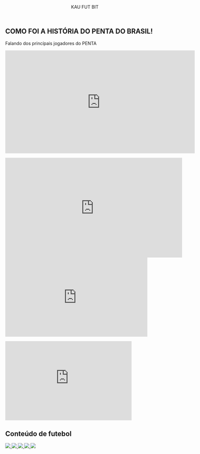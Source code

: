 <!DOCTYPE html>
<html lang="pt-br">

<head>
    <meta charset="UTF-8">
    <meta name="viewport" content="width=device-width, initial-scale=1.0">
    <link rel="stylesheet" href="style.css">
    <link rel="preconnect" href="https://fonts.googleapis.com">
<link rel="preconnect" href="https://fonts.gstatic.com" crossorigin>
<link href="https://fonts.googleapis.com/css2?family=Chakra+Petch:ital,wght@0,300;0,400;0,500;0,600;0,700;1,300;1,400;1,500;1,600;1,700&family=Fuzzy+Bubbles:wght@700&display=swap" rel="stylesheet">
    <title>AluraFlix</title>
</head>

<body>
    <header>KAU FUT BIT </header>
    <section class="chamada">
        <div class="chamada-texto">
            <h1> COMO FOI A HISTÓRIA DO PENTA DO BRASIL!</h1>
            <p>Falando dos princípais jogadores do PENTA</p>
        </div>
        <div>
            <!--Inserindo o vídeo na página-->
            <iframe width="600" height="325" src="https://www.youtube.com/embed/wtEE7TFP5zM?si=PbtU-M6LatqSblFi" title="YouTube video player" frameborder="0" allow="accelerometer; autoplay; clipboard-write; encrypted-media; gyroscope; picture-in-picture; web-share" referrerpolicy="strict-origin-when-cross-origin" allowfullscreen></iframe>
       

</html>
<p> <p> <iframe width="560" height="315" src="https://www.youtube.com/embed/TXxsYFz-RrY?si=RO-7oOWJ2YeB1xaS" title="YouTube video player" frameborder="0" allow="accelerometer; autoplay; clipboard-write; encrypted-media; gyroscope; picture-in-picture; web-share" referrerpolicy="strict-origin-when-cross-origin" allowfullscreen></iframe>
 
<iframe width="450" height="250" src="https://www.youtube.com/embed/XaHg8qF_vyk?si=7FYUR9iINWUhRdca" title="YouTube video player" frameborder="0" allow="accelerometer; autoplay; clipboard-write; encrypted-media; gyroscope; picture-in-picture; web-share" referrerpolicy="strict-origin-when-cross-origin" allowfullscreen></iframe> 
    <p>
      <iframe width="400" height="250" src="https://www.youtube.com/embed/56ZsabSzEdY?si=GodSnq4iqYr8IoxX" title="YouTube video player" frameborder="0" allow="accelerometer; autoplay; clipboard-write; encrypted-media; gyroscope; picture-in-picture; web-share" referrerpolicy="strict-origin-when-cross-origin" allowfullscreen></iframe>
      <p><head>
    <link rel="stylesheet" href="styles.css">
</head>
        <p> </div>
    </section>
    <section class="categoria">
        <h2>Conteúdo de futebol</h2>
         <div class="categoria-videos">
            <a href="https://www.youtube.com/watch?v=vCW5iairfks">
                <img src="https://img.youtube.com/vi/vCW5iairfks/maxresdefault.jpg" />
            </a>
            <a href="https://www.youtube.com/watch?v=_8iK5v1j9Vg">
                <img src="https://img.youtube.com/vi/_8iK5v1j9Vg/maxresdefault.jpg" />
            </a>
            <a href="https://www.youtube.com/watch?v=D-bPuxxXhRs">
                <img src="https://img.youtube.com/vi/D-bPuxxXhRs/maxresdefault.jpg" />
            </a>
            <a href="https://www.youtube.com/watch?v=WS1udJxD6Uc">
                <img src="https://img.youtube.com/vi/WS1udJxD6Uc/maxresdefault.jpg" />
            </a>
            <a href="https://www.youtube.com/watch?v=csFtJGcq59c">
                <img src="https://img.youtube.com/vi/csFtJGcq59c/maxresdefault.jpg" />
            </a>
        </div>
    </section>
</body>

</html>
